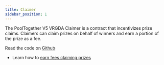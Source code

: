 ```yaml
---
title: Claimer
sidebar_position: 1
---
```


The PoolTogether V5 VRGDA Claimer is a contract that incentivizes prize claims.  Claimers can claim prizes on behalf of winners and earn a portion of the prize as a fee.

Read the code on [Github](https://github.com/pooltogether/v5-vrgda-claimer)

- Learn how to [earn fees claiming prizes](/docs/guides/ClaimingPrizes.md)